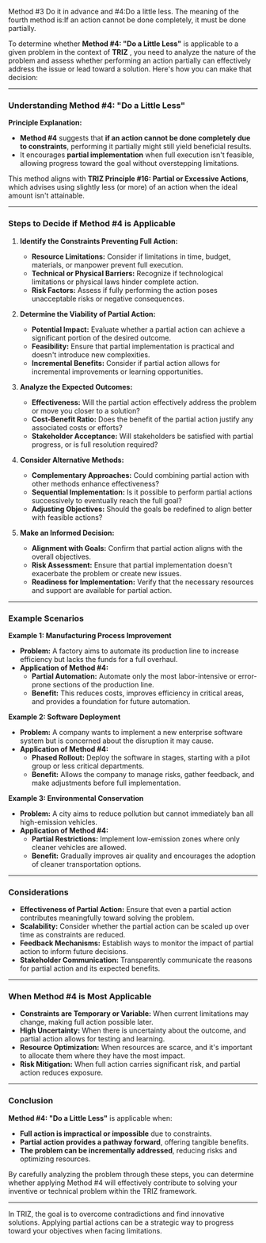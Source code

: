Method #3 Do it in advance and #4:Do a little less.
The meaning of the fourth method is:If an action cannot be done
completely, it must be done partially.

To determine whether **Method #4: "Do a Little Less"** is applicable to a given problem in the context of **TRIZ** , you need to analyze the nature of the problem and assess whether performing an action partially can effectively address the issue or lead toward a solution. Here's how you can make that decision:

---

### **Understanding Method #4: "Do a Little Less"**

**Principle Explanation:**

- **Method #4** suggests that **if an action cannot be done completely due to constraints**, performing it partially might still yield beneficial results.
- It encourages **partial implementation** when full execution isn't feasible, allowing progress toward the goal without overstepping limitations.

This method aligns with **TRIZ Principle #16: Partial or Excessive Actions**, which advises using slightly less (or more) of an action when the ideal amount isn't attainable.

---

### **Steps to Decide if Method #4 is Applicable**

1. **Identify the Constraints Preventing Full Action:**

   - **Resource Limitations:** Consider if limitations in time, budget, materials, or manpower prevent full execution.
   - **Technical or Physical Barriers:** Recognize if technological limitations or physical laws hinder complete action.
   - **Risk Factors:** Assess if fully performing the action poses unacceptable risks or negative consequences.

2. **Determine the Viability of Partial Action:**

   - **Potential Impact:** Evaluate whether a partial action can achieve a significant portion of the desired outcome.
   - **Feasibility:** Ensure that partial implementation is practical and doesn't introduce new complexities.
   - **Incremental Benefits:** Consider if partial action allows for incremental improvements or learning opportunities.

3. **Analyze the Expected Outcomes:**

   - **Effectiveness:** Will the partial action effectively address the problem or move you closer to a solution?
   - **Cost-Benefit Ratio:** Does the benefit of the partial action justify any associated costs or efforts?
   - **Stakeholder Acceptance:** Will stakeholders be satisfied with partial progress, or is full resolution required?

4. **Consider Alternative Methods:**

   - **Complementary Approaches:** Could combining partial action with other methods enhance effectiveness?
   - **Sequential Implementation:** Is it possible to perform partial actions successively to eventually reach the full goal?
   - **Adjusting Objectives:** Should the goals be redefined to align better with feasible actions?

5. **Make an Informed Decision:**

   - **Alignment with Goals:** Confirm that partial action aligns with the overall objectives.
   - **Risk Assessment:** Ensure that partial implementation doesn't exacerbate the problem or create new issues.
   - **Readiness for Implementation:** Verify that the necessary resources and support are available for partial action.

---

### **Example Scenarios**

**Example 1: Manufacturing Process Improvement**

- **Problem:** A factory aims to automate its production line to increase efficiency but lacks the funds for a full overhaul.
- **Application of Method #4:**
  - **Partial Automation:** Automate only the most labor-intensive or error-prone sections of the production line.
  - **Benefit:** This reduces costs, improves efficiency in critical areas, and provides a foundation for future automation.

**Example 2: Software Deployment**

- **Problem:** A company wants to implement a new enterprise software system but is concerned about the disruption it may cause.
- **Application of Method #4:**
  - **Phased Rollout:** Deploy the software in stages, starting with a pilot group or less critical departments.
  - **Benefit:** Allows the company to manage risks, gather feedback, and make adjustments before full implementation.

**Example 3: Environmental Conservation**

- **Problem:** A city aims to reduce pollution but cannot immediately ban all high-emission vehicles.
- **Application of Method #4:**
  - **Partial Restrictions:** Implement low-emission zones where only cleaner vehicles are allowed.
  - **Benefit:** Gradually improves air quality and encourages the adoption of cleaner transportation options.

---

### **Considerations**

- **Effectiveness of Partial Action:** Ensure that even a partial action contributes meaningfully toward solving the problem.
- **Scalability:** Consider whether the partial action can be scaled up over time as constraints are reduced.
- **Feedback Mechanisms:** Establish ways to monitor the impact of partial action to inform future decisions.
- **Stakeholder Communication:** Transparently communicate the reasons for partial action and its expected benefits.

---

### **When Method #4 is Most Applicable**

- **Constraints are Temporary or Variable:** When current limitations may change, making full action possible later.
- **High Uncertainty:** When there is uncertainty about the outcome, and partial action allows for testing and learning.
- **Resource Optimization:** When resources are scarce, and it's important to allocate them where they have the most impact.
- **Risk Mitigation:** When full action carries significant risk, and partial action reduces exposure.

---

### **Conclusion**

**Method #4: "Do a Little Less"** is applicable when:

- **Full action is impractical or impossible** due to constraints.
- **Partial action provides a pathway forward**, offering tangible benefits.
- **The problem can be incrementally addressed**, reducing risks and optimizing resources.

By carefully analyzing the problem through these steps, you can determine whether applying Method #4 will effectively contribute to solving your inventive or technical problem within the TRIZ framework.

---

In TRIZ, the goal is to overcome contradictions and find innovative solutions. Applying partial actions can be a strategic way to progress toward your objectives when facing limitations.